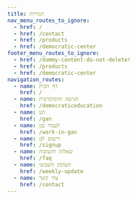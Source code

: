 ```yaml
---
title: הגדרות
nav_menu_routes_to_ignore:
  - href: /
  - href: /contact
  - href: /products
  - href: /democratic-center
footer_menu_routes_to_ignore:
  - href: /dummy-content-do-not-delete!
  - href: /products
  - href: /democratic-center
navigation_routes:
  - name: דף הבית
    href: /
  - name: הגישה הדמוקרטית
    href: /democraticeducation
  - name: הגן
    href: /gan
  - name: לעבוד בגן
    href: /work-in-gan
  - name: רישום לגן
    href: /signup
  - name: שאלות ותשובות
    href: /faq
  - name: העדכון השבועי
    href: /weekly-update
  - name: צור קשר
    href: /contact
---
```

